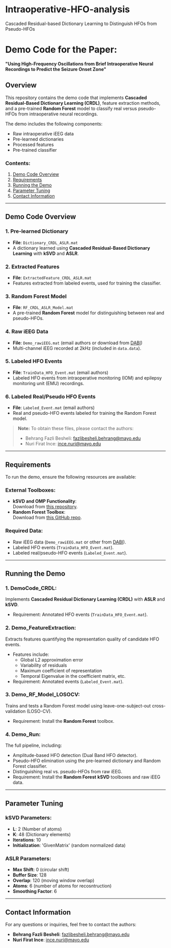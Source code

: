 # Intraoperative-HFO-analysis
Cascaded Residual-based Dictionary Learning to Distinguish HFOs from Pseudo-HFOs

# Demo Code for the Paper:  
**"Using High-Frequency Oscillations from Brief Intraoperative Neural Recordings to Predict the Seizure Onset Zone"**

## Overview
This repository contains the demo code that implements **Cascaded Residual-Based Dictionary Learning (CRDL)**, feature extraction methods, and a pre-trained **Random Forest** model to classify real versus pseudo-HFOs from intraoperative neural recordings.

The demo includes the following components:
- Raw intraoperative iEEG data
- Pre-learned dictionaries
- Processed features
- Pre-trained classifier

### Contents:
1. [Demo Code Overview](#demo-code-overview)
2. [Requirements](#requirements)
3. [Running the Demo](#running-the-demo)
4. [Parameter Tuning](#parameter-tuning)
5. [Contact Information](#contact-information)

---

## Demo Code Overview

### 1. Pre-learned Dictionary
- **File**: `Dictionary_CRDL_ASLR.mat`
- A dictionary learned using **Cascaded Residual-Based Dictionary Learning** with **kSVD** and **ASLR**.

### 2. Extracted Features
- **File**: `ExtractedFeature_CRDL_ASLR.mat`
- Features extracted from labeled events, used for training the classifier.

### 3. Random Forest Model
- **File**: `RF_CRDL_ASLR_Model.mat`
- A pre-trained **Random Forest** model for distinguishing between real and pseudo-HFOs.

### 4. Raw iEEG Data
- **File**: `Demo_rawiEEG.mat` (email authors or download from [DABI](https://dabi.loni.usc.edu/dsi/R01NS112497/AI413RR27VOG))
- Multi-channel iEEG recorded at 2kHz (included in `data.data`).

### 5. Labeled HFO Events
- **File**: `TrainData_HFO_Event.mat` (email authors)
- Labeled HFO events from intraoperative monitoring (IOM) and epilepsy monitoring unit (EMU) recordings.

### 6. Labeled Real/Pseudo HFO Events
- **File**: `Labeled_Event.mat` (email authors)
- Real and pseudo-HFO events labeled for training the Random Forest model.

> **Note:** To obtain these files, please contact the authors:
> - Behrang Fazli Besheli: [fazlibesheli.behrang@mayo.edu](mailto:fazlibesheli.behrang@mayo.edu)
> - Nuri Firat Ince: [ince.nuri@mayo.edu](mailto:ince.nuri@mayo.edu)

---

## Requirements
To run the demo, ensure the following resources are available:

### External Toolboxes:
- **kSVD and OMP Functionality**:  
  Download from [this repository](https://github.com/Xiaoyang233/KSVD/tree/master).
- **Random Forest Toolbox**:  
  Download from [this GitHub repo](https://github.com/erogol/Random_Forests).

### Required Data:
- Raw iEEG data (`Demo_rawiEEG.mat` or other from [DABI](https://dabi.loni.usc.edu/dsi/R01NS112497/AI413RR27VOG)).
- Labeled HFO events (`TrainData_HFO_Event.mat`).
- Labeled real/pseudo-HFO events (`Labeled_Event.mat`).

---

## Running the Demo

### 1. **DemoCode_CRDL**:
Implements **Cascaded Residual Dictionary Learning (CRDL)** with **ASLR** and **kSVD**.
- Requirement: Annotated HFO events (`TrainData_HFO_Event.mat`).

### 2. **Demo_FeatureExtraction**:
Extracts features quantifying the representation quality of candidate HFO events.
- Features include:
  - Global L2 approximation error
  - Variability of residuals
  - Maximum coefficient of representation
  - Temporal Eigenvalue in the coefficient matrix, etc.
- Requirement: Annotated events (`Labeled_Event.mat`).

### 3. **Demo_RF_Model_LOSOCV**:
Trains and tests a Random Forest model using leave-one-subject-out cross-validation (LOSO-CV).
- Requirement: Install the **Random Forest** toolbox.

### 4. **Demo_Run**:
The full pipeline, including:
- Amplitude-based HFO detection (Dual Band HFO detector).
- Pseudo-HFO elimination using the pre-learned dictionary and Random Forest classifier.
- Distinguishing real vs. pseudo-HFOs from raw iEEG.
- Requirement: Install the **Random Forest** **kSVD** toolboxes and raw iEEG data.
  
---

## Parameter Tuning

### kSVD Parameters:
- **L**: 2 (Number of atoms)
- **K**: 48 (Dictionary elements)
- **Iterations**: 10
- **Initialization**: 'GivenMatrix' (random normalized data)

### ASLR Parameters:
- **Max Shift**: 0 (circular shift)
- **Buffer Size**: 128
- **Overlap**: 120 (moving window overlap)
- **Atoms**: 6 (number of atoms for recosntruction)
- **Smoothing Factor**: 6 

---

## Contact Information
For any questions or inquiries, feel free to contact the authors:
- **Behrang Fazli Besheli**: [fazlibesheli.behrang@mayo.edu](mailto:fazlibesheli.behrang@mayo.edu)
- **Nuri Firat Ince**: [ince.nuri@mayo.edu](mailto:ince.nuri@mayo.edu)
